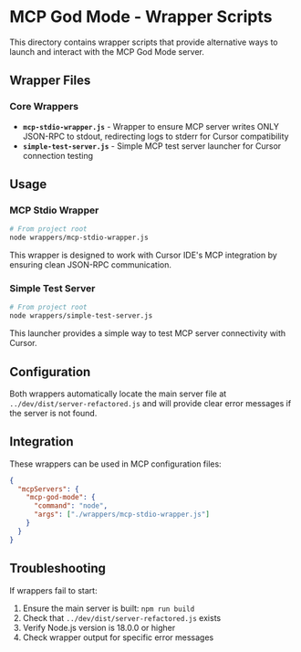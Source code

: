 # MCP God Mode - Wrapper Scripts

This directory contains wrapper scripts that provide alternative ways to launch and interact with the MCP God Mode server.

## Wrapper Files

### Core Wrappers
- **`mcp-stdio-wrapper.js`** - Wrapper to ensure MCP server writes ONLY JSON-RPC to stdout, redirecting logs to stderr for Cursor compatibility
- **`simple-test-server.js`** - Simple MCP test server launcher for Cursor connection testing

## Usage

### MCP Stdio Wrapper
```bash
# From project root
node wrappers/mcp-stdio-wrapper.js
```

This wrapper is designed to work with Cursor IDE's MCP integration by ensuring clean JSON-RPC communication.

### Simple Test Server
```bash
# From project root
node wrappers/simple-test-server.js
```

This launcher provides a simple way to test MCP server connectivity with Cursor.

## Configuration

Both wrappers automatically locate the main server file at `../dev/dist/server-refactored.js` and will provide clear error messages if the server is not found.

## Integration

These wrappers can be used in MCP configuration files:

```json
{
  "mcpServers": {
    "mcp-god-mode": {
      "command": "node",
      "args": ["./wrappers/mcp-stdio-wrapper.js"]
    }
  }
}
```

## Troubleshooting

If wrappers fail to start:
1. Ensure the main server is built: `npm run build`
2. Check that `../dev/dist/server-refactored.js` exists
3. Verify Node.js version is 18.0.0 or higher
4. Check wrapper output for specific error messages
